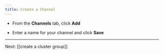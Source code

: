 ```yaml
---
title: Create a Channel
---
```


- From the **Channels** tab, click **Add**

- Enter a name for your channel and click **Save**

---
Next: [[create a cluster group]]
